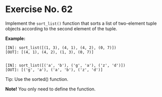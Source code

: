 # Exercise No. 62

Implement the `sort_list()` function that sorts a list of two-element tuple objects according to the second element of the tuple.


**Example:**


    [IN]: sort_list([(1, 3), (4, 1), (4, 2), (0, 7)])
    [OUT]: [(4, 1), (4, 2), (1, 3), (0, 7)]


    [IN]: sort_list([('a', 'b'), ('g', 'a'), ('z', 'd')])
    [OUT]: [('g', 'a'), ('a', 'b'), ('z', 'd')]


Tip: Use the sorted() function.




**Note!** You only need to define the function.